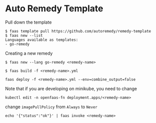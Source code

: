 # Auto Remedy Template

Pull down the template
```
$ faas template pull https://github.com/autoremedy/remedy-template
$ faas new --list
Languages available as templates:
- go-remedy
```

Creating a new remedy
```
$ faas new --lang go-remedy <remedy-name>
```

```
$ faas build -f <remedy-name>.yml
```

```
faas deploy -f <remedy-name>.yml --env=combine_output=false
```

Note that if you are developing on minikube, you need to change

```
kubectl edit -n openfaas-fn deployment.apps/<remedy-name>
```
change `imagePullPolicy` from `Always` to `Never`

```
echo '{"status":"ok"}' | faas invoke <remedy-name>
```
